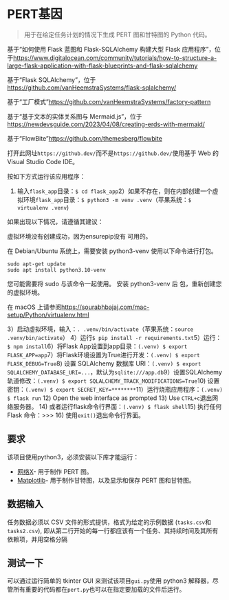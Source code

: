 # PERT基因

> 用于在给定任务计划的情况下生成 PERT 图和甘特图的 Python 代码。

基于“如何使用 Flask 蓝图和 Flask-SQLAlchemy 构建大型 Flask 应用程序”，位于<https://www.digitalocean.com/community/tutorials/how-to-structure-a-large-flask-application-with-flask-blueprints-and-flask-sqlalchemy>

基于“Flask SQLAlchemy”，位于<https://github.com/vanHeemstraSystems/flask-sqlalchemy/>

基于“工厂模式”<https://github.com/vanHeemstraSystems/factory-pattern>

基于“基于文本的实体关系图与 Mermaid.js”，位于<https://newdevsguide.com/2023/04/08/creating-erds-with-mermaid/>

基于“FlowBite”<https://github.com/themesberg/flowbite>

打开此网址`https://github.dev/`而不是`https://github.dev/`使用基于 Web 的 Visual Studio Code IDE。

按如下方式运行该应用程序：

1) 输入`flask_app`目录：`$ cd flask_app`2）如果不存在，则在内部创建一个虚拟环境`flask_app`目录：`$ python3 -m venv .venv`（苹果系统：`$ virtualenv .venv`)

如果出现以下情况，请遵循其建议：

虚拟环境没有创建成功，因为ensurepip没有
可用的。

在 Debian/Ubuntu 系统上，需要安装 python3-venv
使用以下命令进行打包。

    sudo apt-get update
    sudo apt install python3.10-venv

您可能需要将 sudo 与该命令一起使用。  安装 python3-venv 后
包，重新创建您的虚拟环境。

在 macOS 上请参阅<https://sourabhbajaj.com/mac-setup/Python/virtualenv.html>

3）启动虚拟环境，输入：`. .venv/bin/activate`（苹果系统：`source .venv/bin/activate`）
4）运行`$ pip install -r requirements.txt`5）运行：`$ npm install`6）将Flask App设置到app目录：`(.venv) $ export FLASK_APP=app`7）将Flask环境设置为True进行开发：`(.venv) $ export FLASK_DEBUG=True`8) 设置 SQLAlchemy 数据库 URI：`(.venv) $ export SQLALCHEMY_DATABASE_URI=...`，默认为`sqlite:///app.db`9）设置SQLAlchemy轨道修改：`(.venv) $ export SQLALCHEMY_TRACK_MODIFICATIONS=True`10) 设置密钥：`(.venv) $ export SECRET_KEY=********`11）运行烧瓶应用程序：`(.venv) $ flask run`
12) Open the web interface as prompted
13) Use `CTRL+c`退出网络服务器。
14) 或者运行flask命令行界面：`(.venv) $ flask shell`15) 执行任何 Flask 命令：>>>
16) 使用`exit()`退出命令行界面。

## 要求

该项目使用python3，必须安装以下库才能运行：

-   [网络X](https://networkx.github.io/)- 用于制作 PERT 图。
-   [Matplotlib](https://matplotlib.org/)- 用于制作甘特图，以及显示和保存 PERT 图和甘特图。

## 数据输入

任务数据必须以 CSV 文件的形式提供，格式为给定的示例数据 (`tasks.csv`和`tasks2.csv`),
即从第二行开始的每一行都应该有一个任务、其持续时间及其所有依赖项，并用空格分隔

## 测试一下

可以通过运行简单的 tkinter GUI 来测试该项目`gui.py`使用 python3 解释器，尽管所有重要的代码都在`pert.py`也可以在指定要加载的文件后运行。
